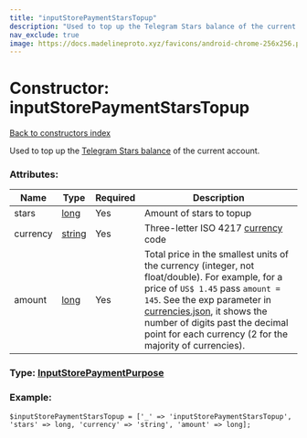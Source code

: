 ```yaml
---
title: "inputStorePaymentStarsTopup"
description: "Used to top up the Telegram Stars balance of the current account."
nav_exclude: true
image: https://docs.madelineproto.xyz/favicons/android-chrome-256x256.png
---
```

# Constructor: inputStorePaymentStarsTopup  
[Back to constructors index](/API_docs/constructors/index.html)



Used to top up the [Telegram Stars balance](https://core.telegram.org/api/stars) of the current account.

### Attributes:

| Name     |    Type       | Required | Description |
|----------|---------------|----------|-------------|
|stars|[long](/API_docs/types/long.html) | Yes|Amount of stars to topup|
|currency|[string](/API_docs/types/string.html) | Yes|Three-letter ISO 4217 [currency](https://core.telegram.org/bots/payments#supported-currencies) code|
|amount|[long](/API_docs/types/long.html) | Yes|Total price in the smallest units of the currency (integer, not float/double). For example, for a price of `US$ 1.45` pass `amount = 145`. See the exp parameter in [currencies.json](https://core.telegram.org/bots/payments/currencies.json), it shows the number of digits past the decimal point for each currency (2 for the majority of currencies).|



### Type: [InputStorePaymentPurpose](/API_docs/types/InputStorePaymentPurpose.html)


### Example:

```
$inputStorePaymentStarsTopup = ['_' => 'inputStorePaymentStarsTopup', 'stars' => long, 'currency' => 'string', 'amount' => long];
```  
